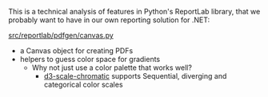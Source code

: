 This is a technical analysis of features in Python's ReportLab library, that we probably want to have in our own reporting solution for .NET:

[src/reportlab/pdfgen/canvas.py](https://github.com/Distrotech/reportlab/blob/master/src/reportlab/pdfgen/canvas.py)
- a Canvas object for creating PDFs
- helpers to guess color space for gradients
  - Why not just use a color palette that works well?
    - [d3-scale-chromatic](https://github.com/d3/d3-scale-chromatic) supports Sequential, diverging and categorical color scales
